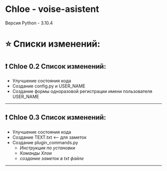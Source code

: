 # Chloe - voise-asistent

Версия Python - 3.10.4




# :star: Списки изменений:

## :exclamation: Chloe 0.2 Список изменений:

- Улучшение состояния кода
- Cоздание config.py и USER_NAME
- Создание формы одноразовой регистрации имени пользователя USER_NAME
____

## :exclamation: Chloe 0.3 Список изменений:

- Улучшение состояния кода
- Cоздание TEXT.txt <-- для заметок
- Cоздание plugin_commands.py 
    - _Инструкция по установки_
    - _Команды Хлои_
    - _создание заметок в txt файле_
____

